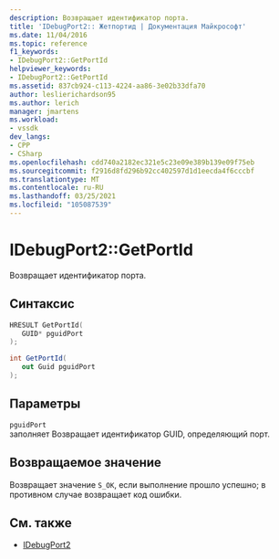```yaml
---
description: Возвращает идентификатор порта.
title: 'IDebugPort2:: Жетпортид | Документация Майкрософт'
ms.date: 11/04/2016
ms.topic: reference
f1_keywords:
- IDebugPort2::GetPortId
helpviewer_keywords:
- IDebugPort2::GetPortId
ms.assetid: 837cb924-c113-4224-aa86-3e02b33dfa70
author: leslierichardson95
ms.author: lerich
manager: jmartens
ms.workload:
- vssdk
dev_langs:
- CPP
- CSharp
ms.openlocfilehash: cdd740a2182ec321e5c23e09e389b139e09f75eb
ms.sourcegitcommit: f2916d8fd296b92cc402597d1d1eecda4f6cccbf
ms.translationtype: MT
ms.contentlocale: ru-RU
ms.lasthandoff: 03/25/2021
ms.locfileid: "105087539"
---
```

# <a name="idebugport2getportid"></a>IDebugPort2::GetPortId
Возвращает идентификатор порта.

## <a name="syntax"></a>Синтаксис

```cpp
HRESULT GetPortId( 
   GUID* pguidPort
);
```

```csharp
int GetPortId( 
   out Guid pguidPort
);
```

## <a name="parameters"></a>Параметры
`pguidPort`\
заполняет Возвращает идентификатор GUID, определяющий порт.

## <a name="return-value"></a>Возвращаемое значение
 Возвращает значение `S_OK`, если выполнение прошло успешно; в противном случае возвращает код ошибки.

## <a name="see-also"></a>См. также
- [IDebugPort2](../../../extensibility/debugger/reference/idebugport2.md)
